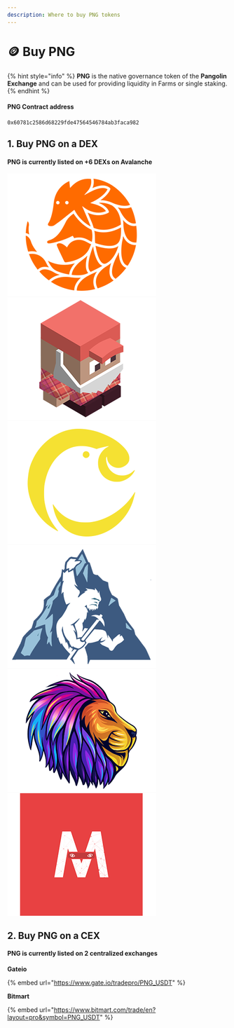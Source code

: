 ```yaml
---
description: Where to buy PNG tokens
---
```


# 🪙 Buy PNG

{% hint style="info" %}
**PNG** is the native governance token of the **Pangolin Exchange** and can be used for providing liquidity in Farms or single staking.
{% endhint %}

#### PNG Contract address

```
0x60781c2586d68229fde47564546784ab3faca982
```

## 1. Buy PNG on a DEX

#### PNG is currently listed on +6 DEXs on Avalanche

![Pangolin ](.gitbook/assets/pango.png) ![Trader Joe](.gitbook/assets/joe.png) ![Canary](.gitbook/assets/canary.png) ![Yeti Swap](.gitbook/assets/yeti.png) ![Lydia Finance](.gitbook/assets/lyd.png) ![Markr.io](.gitbook/assets/markr.png)



## 2. Buy PNG on a CEX

#### PNG is currently listed on 2 centralized exchanges

**Gateio**

{% embed url="https://www.gate.io/tradepro/PNG_USDT" %}

**Bitmart**

{% embed url="https://www.bitmart.com/trade/en?layout=pro&symbol=PNG_USDT" %}
